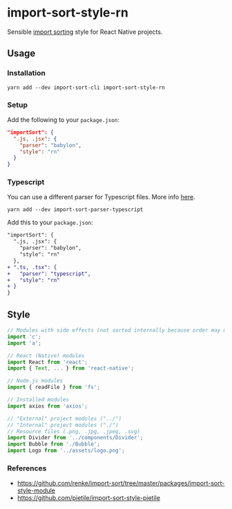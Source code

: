 # import-sort-style-rn

Sensible [import sorting](https://github.com/renke/import-sort/) style for React Native projects.

## Usage

### Installation

```
yarn add --dev import-sort-cli import-sort-style-rn
```

### Setup

Add the following to your `package.json`:

```json
"importSort": {
  ".js, .jsx": {
    "parser": "babylon",
    "style": "rn"
  }
}
```

### Typescript

You can use a different parser for Typescript files. More info [here](https://github.com/renke/import-sort#using-a-different-style-or-parser).

```
yarn add --dev import-sort-parser-typescript
```

Add this to your `package.json`:

```diff
"importSort": {
  ".js, .jsx": {
    "parser": "babylon",
    "style": "rn"
  },
+ ".ts, .tsx": {
+   "parser": "typescript",
+   "style": "rn"
+ }
}
```

## Style

```javascript
// Modules with side effects (not sorted internally because order may matter)
import 'c';
import 'a';

// React (Native) modules
import React from 'react';
import { Text, ... } from 'react-native';

// Node.js modules
import { readFile } from 'fs';

// Installed modules
import axios from 'axios';

// "External" project modules ("../")
// "Internal" project modules ("./")
// Resource files (.png, .jpg, .jpeg, .svg)
import Divider from '../components/Divider';
import Bubble from './Bubble';
import Logo from '../assets/logo.png';

```

### References

- https://github.com/renke/import-sort/tree/master/packages/import-sort-style-module
- https://github.com/pietile/import-sort-style-pietile
